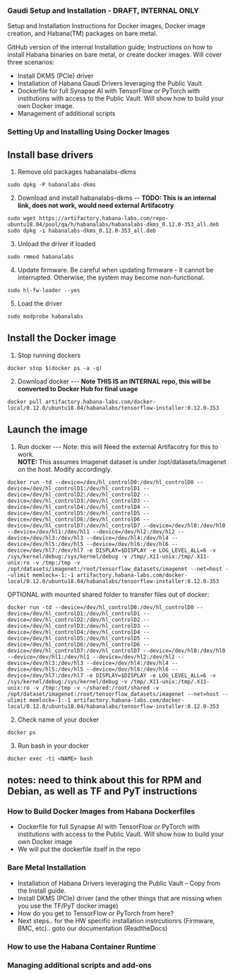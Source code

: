 ### Gaudi Setup and Installation - DRAFT, INTERNAL ONLY
Setup and Installation Instructions for Docker images, Docker image creation, and Habana(TM) packages on bare metal.

GitHub version of the internal Installation guide; Instructions on how to install Habana binaries on bare metal, or create docker images.  Will cover three scenarios:
* Install DKMS (PCIe) driver
* Installation of Habana Gaudi Drivers leveraging the Public Vault
* Dockerfile for full Synapse AI with TensorFlow or PyTorch with institutions with access to the Public Vault.  Will show how to build your own Docker image.
* Management of additional scripts

### Setting Up and Installing Using Docker Images
## Install base drivers
1. Remove old packages habanalabs-dkms
```
sudo dpkg -P habanalabs-dkms
```
2. Download and install habanalabs-dkms --  **TODO: This is an internal link, does not work, would need external Artifacotry** 
```
sudo wget https://artifactory.habana-labs.com/repo-ubuntu18.04/pool/qa/h/habanalabs/habanalabs-dkms_0.12.0-353_all.deb
sudo dpkg -i habanalabs-dkms_0.12.0-353_all.deb
```
3. Unload the driver if loaded
```
sudo rmmod habanalabs
```
4. Update firmware. Be careful when updating firmware - it cannot be interrupted. Otherwise, the system may become non-functional.
```
sudo hl-fw-loader --yes
```
5. Load the driver
```
sudo modprobe habanalabs
```
## Install the Docker image
1. Stop running dockers
```
docker stop $(docker ps -a -q)
```

2. Download docker ---   **Note THIS IS an INTERNAL repo, this will be converted to Docker Hub for final usage**
```
docker pull artifactory.habana-labs.com/docker-local/0.12.0/ubuntu18.04/habanalabs/tensorflow-installer:0.12.0-353
```

## Launch the image
1. Run docker ---  Note: this will Need the external Artifacotry for this to work.  
**NOTE:** This assumes Imagenet dataset is under /opt/datasets/imagenet on the host. Modify accordingly.  
```
docker run -td --device=/dev/hl_controlD0:/dev/hl_controlD0 --device=/dev/hl_controlD1:/dev/hl_controlD1 --device=/dev/hl_controlD2:/dev/hl_controlD2 --device=/dev/hl_controlD3:/dev/hl_controlD3 --device=/dev/hl_controlD4:/dev/hl_controlD4 --device=/dev/hl_controlD5:/dev/hl_controlD5 --device=/dev/hl_controlD6:/dev/hl_controlD6 --device=/dev/hl_controlD7:/dev/hl_controlD7 --device=/dev/hl0:/dev/hl0 --device=/dev/hl1:/dev/hl1 --device=/dev/hl2:/dev/hl2 --device=/dev/hl3:/dev/hl3 --device=/dev/hl4:/dev/hl4 --device=/dev/hl5:/dev/hl5 --device=/dev/hl6:/dev/hl6 --device=/dev/hl7:/dev/hl7 -e DISPLAY=$DISPLAY -e LOG_LEVEL_ALL=6 -v /sys/kernel/debug:/sys/kernel/debug -v /tmp/.X11-unix:/tmp/.X11-unix:ro -v /tmp:/tmp -v /opt/datasets/imagenet:/root/tensorflow_datasets/imagenet --net=host --ulimit memlock=-1:-1 artifactory.habana-labs.com/docker-local/0.12.0/ubuntu18.04/habanalabs/tensorflow-installer:0.12.0-353
```
OPTIONAL with mounted shared folder to transfer files out of docker:
```
docker run -td --device=/dev/hl_controlD0:/dev/hl_controlD0 --device=/dev/hl_controlD1:/dev/hl_controlD1 --device=/dev/hl_controlD2:/dev/hl_controlD2 --device=/dev/hl_controlD3:/dev/hl_controlD3 --device=/dev/hl_controlD4:/dev/hl_controlD4 --device=/dev/hl_controlD5:/dev/hl_controlD5 --device=/dev/hl_controlD6:/dev/hl_controlD6 --device=/dev/hl_controlD7:/dev/hl_controlD7 --device=/dev/hl0:/dev/hl0 --device=/dev/hl1:/dev/hl1 --device=/dev/hl2:/dev/hl2 --device=/dev/hl3:/dev/hl3 --device=/dev/hl4:/dev/hl4 --device=/dev/hl5:/dev/hl5 --device=/dev/hl6:/dev/hl6 --device=/dev/hl7:/dev/hl7 -e DISPLAY=$DISPLAY -e LOG_LEVEL_ALL=6 -v /sys/kernel/debug:/sys/kernel/debug -v /tmp/.X11-unix:/tmp/.X11-unix:ro -v /tmp:/tmp -v ~/shared:/root/shared -v /opt/dataset/imagenet:/root/tensorflow_datasets/imagenet --net=host --ulimit memlock=-1:-1 artifactory.habana-labs.com/docker-local/0.12.0/ubuntu18.04/habanalabs/tensorflow-installer:0.12.0-353
```

2. Check name of your docker
```
docker ps
```

3. Run bash in your docker
```
docker exec -ti <NAME> bash 
```
## notes:  need to think about this for RPM and Debian, as well as TF and PyT instructions

### How to Build Docker Images from Habana Dockerfiles
* Dockerfile for full Synapse AI with TensorFlow or PyTorch with institutions with access to the Public Vault.  Will show how to build your own Docker image
* We will put the dockerfile itself in the repo

### Bare Metal Installation
* Installation of Habana Drivers leveraging the Public Vault – Copy from the Install guide.
* Install DKMS (PCIe) driver (and the other things that are missing when you use the TF/PyT docker image)
* How do you get to TensorFlow or PyTorch from here? 
* Next steps.. for the HW specific installation instrcutionrs (Firmware, BMC, etc).. goto our documentation (ReadtheDocs)

### How to use the Habana Container Runtime

### Managing additional scripts and add-ons

